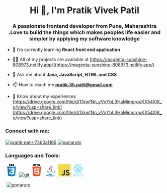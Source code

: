 <h1 align="center">Hi 👋, I'm Pratik Vivek Patil</h1>
<h3 align="center">A passionate frontend developer from Pune, Maharashtra .Love to build the things which makes peoples life easier and simpler by applying my software knowledge</h3>

- 🌱 I’m currently learning **React front end application**

- 👨‍💻 All of my projects are available at [https://magenta-sunshine-808973.netlify.app/](https://magenta-sunshine-808973.netlify.app/)

- 💬 Ask me about **Java, JavaScript, HTML and CSS**

- 📫 How to reach me **pratik.35.patil@gmail.com**

- 📄 Know about my experiences [https://drive.google.com/file/d/13rwfNn_yVxYbL3HaMimprquKX54XlK_q/view?usp=share_link](https://drive.google.com/file/d/13rwfNn_yVxYbL3HaMimprquKX54XlK_q/view?usp=share_link)

<h3 align="left">Connect with me:</h3>
<p align="left">
<a href="https://linkedin.com/in/pratik-patil-73b0a1165" target="blank"><img align="center" src="https://raw.githubusercontent.com/rahuldkjain/github-profile-readme-generator/master/src/images/icons/Social/linked-in-alt.svg" alt="pratik-patil-73b0a1165" height="30" width="40" /></a>
<a href="https://codesandbox.com/ppnaruto" target="blank"><img align="center" src="https://raw.githubusercontent.com/rahuldkjain/github-profile-readme-generator/master/src/images/icons/Social/codesandbox.svg" alt="ppnaruto" height="30" width="40" /></a>
</p>

<h3 align="left">Languages and Tools:</h3>
<p align="left"> <a href="https://www.w3schools.com/css/" target="_blank" rel="noreferrer"> <img src="https://raw.githubusercontent.com/devicons/devicon/master/icons/css3/css3-original-wordmark.svg" alt="css3" width="40" height="40"/> </a> <a href="https://git-scm.com/" target="_blank" rel="noreferrer"> <img src="https://www.vectorlogo.zone/logos/git-scm/git-scm-icon.svg" alt="git" width="40" height="40"/> </a> <a href="https://www.w3.org/html/" target="_blank" rel="noreferrer"> <img src="https://raw.githubusercontent.com/devicons/devicon/master/icons/html5/html5-original-wordmark.svg" alt="html5" width="40" height="40"/> </a> <a href="https://www.java.com" target="_blank" rel="noreferrer"> <img src="https://raw.githubusercontent.com/devicons/devicon/master/icons/java/java-original.svg" alt="java" width="40" height="40"/> </a> <a href="https://developer.mozilla.org/en-US/docs/Web/JavaScript" target="_blank" rel="noreferrer"> <img src="https://raw.githubusercontent.com/devicons/devicon/master/icons/javascript/javascript-original.svg" alt="javascript" width="40" height="40"/> </a> <a href="https://reactjs.org/" target="_blank" rel="noreferrer"> <img src="https://raw.githubusercontent.com/devicons/devicon/master/icons/react/react-original-wordmark.svg" alt="react" width="40" height="40"/> </a> </p>

<p>&nbsp;<img align="center" src="https://github-readme-stats.vercel.app/api?username=ppnaruto&show_icons=true&locale=en" alt="ppnaruto" /></p>


